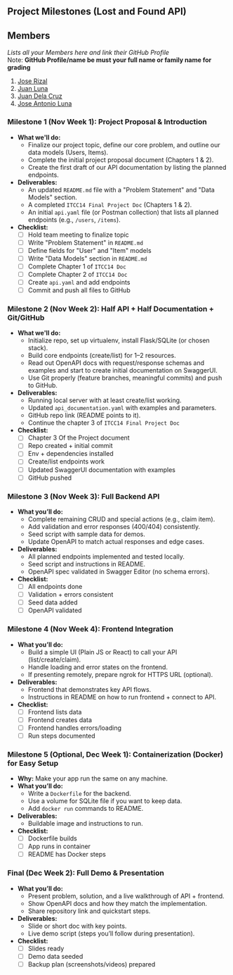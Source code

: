 ## Project Milestones (Lost and Found API)
## Members
*Lists all your Members here and link their GitHub Profile* 
<br/>
Note: **GitHub Profile/name be must your full name or family name for grading** 
1. [Jose Rizal](https://github.com/jrizal)
2. [Juan Luna](https://github.com/Juanluna10)
3. [Juan Dela Cruz](https://github.com/sadmann7)
4. [Jose Antonio Luna](https://github.com/JamesNK)

### Milestone 1 (Nov Week 1): Project Proposal & Introduction

- **What we'll do:**
  - Finalize our project topic, define our core problem, and outline our data models (Users, Items).
  - Complete the initial project proposal document (Chapters 1 & 2).
  - Create the first draft of our API documentation by listing the planned endpoints.
- **Deliverables:**
  - An updated `README.md` file with a "Problem Statement" and "Data Models" section.
  - A completed `ITCC14 Final Project Doc` (Chapters 1 & 2).
  - An initial `api.yaml` file (or Postman collection) that lists all planned endpoints (e.g., `/users`, `/items`).
- **Checklist:**
  - [ ] Hold team meeting to finalize topic
  - [ ] Write "Problem Statement" in `README.md`
  - [ ] Define fields for "User" and "Item" models
  - [ ] Write "Data Models" section in `README.md`
  - [ ] Complete Chapter 1 of `ITCC14 Doc`
  - [ ] Complete Chapter 2 of `ITCC14 Doc`
  - [ ] Create `api.yaml` and add endpoints
  - [ ] Commit and push all files to GitHub

### Milestone 2 (Nov Week 2): Half API + Half Documentation + Git/GitHub

- **What we'll do:**
  - Initialize repo, set up virtualenv, install Flask/SQLite (or chosen stack).
  - Build core endpoints (create/list) for 1–2 resources.
  - Read out OpenAPI docs with request/response schemas and examples and start to create initial documentation on SwaggerUI.
  - Use Git properly (feature branches, meaningful commits) and push to GitHub.
- **Deliverables:**
  - Running local server with at least create/list working.
  - Updated `api_documentation.yaml` with examples and parameters.
  - GitHub repo link (README points to it).
  - Continue the chapter 3 of `ITCC14 Final Project Doc`
- **Checklist:**
  - [ ] Chapter 3 Of the Project document
  - [ ] Repo created + initial commit
  - [ ] Env + dependencies installed
  - [ ] Create/list endpoints work
  - [ ] Updated SwaggerUI documentation with examples
  - [ ] GitHub pushed

### Milestone 3 (Nov Week 3): Full Backend API

- **What you’ll do:**
  - Complete remaining CRUD and special actions (e.g., claim item).
  - Add validation and error responses (400/404) consistently.
  - Seed script with sample data for demos.
  - Update OpenAPI to match actual responses and edge cases.
- **Deliverables:**
  - All planned endpoints implemented and tested locally.
  - Seed script and instructions in README.
  - OpenAPI spec validated in Swagger Editor (no schema errors).
- **Checklist:**
  - [ ] All endpoints done
  - [ ] Validation + errors consistent
  - [ ] Seed data added
  - [ ] OpenAPI validated

### Milestone 4 (Nov Week 4): Frontend Integration

- **What you’ll do:**
  - Build a simple UI (Plain JS or React) to call your API (list/create/claim).
  - Handle loading and error states on the frontend.
  - If presenting remotely, prepare ngrok for HTTPS URL (optional).
- **Deliverables:**
  - Frontend that demonstrates key API flows.
  - Instructions in README on how to run frontend + connect to API.
- **Checklist:**
  - [ ] Frontend lists data
  - [ ] Frontend creates data
  - [ ] Frontend handles errors/loading
  - [ ] Run steps documented

### Milestone 5 (Optional, Dec Week 1): Containerization (Docker) for Easy Setup

- **Why:** Make your app run the same on any machine.
- **What you’ll do:**
  - Write a `Dockerfile` for the backend.
  - Use a volume for SQLite file if you want to keep data.
  - Add `docker run` commands to README.
- **Deliverables:**
  - Buildable image and instructions to run.
- **Checklist:**
  - [ ] Dockerfile builds
  - [ ] App runs in container
  - [ ] README has Docker steps

### Final (Dec Week 2): Full Demo & Presentation

- **What you’ll do:**
  - Present problem, solution, and a live walkthrough of API + frontend.
  - Show OpenAPI docs and how they match the implementation.
  - Share repository link and quickstart steps.
- **Deliverables:**
  - Slide or short doc with key points.
  - Live demo script (steps you’ll follow during presentation).
- **Checklist:**
  - [ ] Slides ready
  - [ ] Demo data seeded
  - [ ] Backup plan (screenshots/videos) prepared
